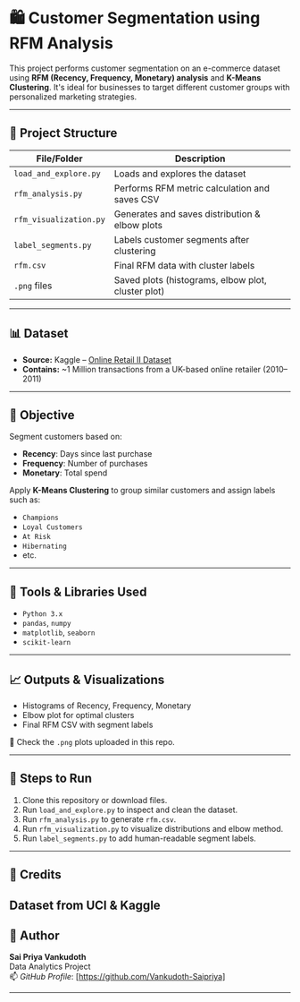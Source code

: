 # 🛍️ Customer Segmentation using RFM Analysis

This project performs customer segmentation on an e-commerce dataset using **RFM (Recency, Frequency, Monetary) analysis** and **K-Means Clustering**. It's ideal for businesses to target different customer groups with personalized marketing strategies.

---

## 📁 Project Structure

| File/Folder             | Description                                           |
|-------------------------|-------------------------------------------------------|
| `load_and_explore.py`   | Loads and explores the dataset                        |
| `rfm_analysis.py`       | Performs RFM metric calculation and saves CSV         |
| `rfm_visualization.py`  | Generates and saves distribution & elbow plots        |
| `label_segments.py`     | Labels customer segments after clustering             |
| `rfm.csv`               | Final RFM data with cluster labels                    |
| `.png` files            | Saved plots (histograms, elbow plot, cluster plot)    |

---

## 📊 Dataset

- **Source:** Kaggle – [Online Retail II Dataset](https://www.kaggle.com/datasets/mashlyn/online-retail-ii-uci)
- **Contains:** ~1 Million transactions from a UK-based online retailer (2010–2011)

---

## 📌 Objective

Segment customers based on:
- **Recency**: Days since last purchase
- **Frequency**: Number of purchases
- **Monetary**: Total spend

Apply **K-Means Clustering** to group similar customers and assign labels such as:

- `Champions`
- `Loyal Customers`
- `At Risk`
- `Hibernating`
- etc.

---

## 🧰 Tools & Libraries Used

- `Python 3.x`
- `pandas`, `numpy`
- `matplotlib`, `seaborn`
- `scikit-learn`

---

## 📈 Outputs & Visualizations

- Histograms of Recency, Frequency, Monetary
- Elbow plot for optimal clusters
- Final RFM CSV with segment labels

📂 Check the `.png` plots uploaded in this repo.

---

## 🚀 Steps to Run

1. Clone this repository or download files.
2. Run `load_and_explore.py` to inspect and clean the dataset.
3. Run `rfm_analysis.py` to generate `rfm.csv`.
4. Run `rfm_visualization.py` to visualize distributions and elbow method.
5. Run `label_segments.py` to add human-readable segment labels.

---

## 🤝 Credits

Dataset from UCI & Kaggle  
---

## 📌 Author

**Sai Priya Vankudoth**  
Data Analytics Project  
📫 _GitHub Profile_: [https://github.com/Vankudoth-Saipriya]

---

